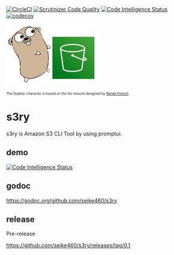 [![CircleCI](https://circleci.com/gh/seike460/s3ry.svg?style=svg)](https://circleci.com/gh/seike460/s3ry)
[![Scrutinizer Code Quality](https://scrutinizer-ci.com/g/seike460/s3ry/badges/quality-score.png?b=master)](https://scrutinizer-ci.com/g/seike460/s3ry/?branch=master)
[![Code Intelligence Status](https://scrutinizer-ci.com/g/seike460/s3ry/badges/code-intelligence.svg?b=master)](https://scrutinizer-ci.com/code-intelligence)
[![codecov](https://codecov.io/gh/seike460/s3ry/branch/master/graph/badge.svg)](https://codecov.io/gh/seike460/s3ry)

![S3ry.png](doc/S3ry.png)

<span style="font-size: xx-small;">The Gopher character is based on the Go mascot designed by <a href="http://reneefrench.blogspot.jp/" target="_blank" class="external">Renée French</a>.</span>

# s3ry
s3ry is Amazon S3 CLI Tool by using promptui.

## demo

[![Code Intelligence Status](https://user-images.githubusercontent.com/8141624/48947264-db0add80-ef73-11e8-85ae-d1fbfb56cb20.gif)](https://user-images.githubusercontent.com/8141624/48947264-db0add80-ef73-11e8-85ae-d1fbfb56cb20.gif
)


## godoc
https://godoc.org/github.com/seike460/s3ry

## release
Pre-release

https://github.com/seike460/s3ry/releases/tag/0.1
